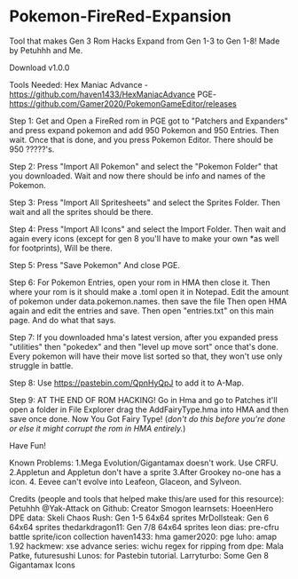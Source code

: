 # Pokemon-FireRed-Expansion
Tool that makes Gen 3 Rom Hacks Expand from Gen 1-3 to Gen 1-8! Made by Petuhhh and Me.

Download v1.0.0

Tools Needed:
Hex Maniac Advance - https://github.com/haven1433/HexManiacAdvance
PGE- https://github.com/Gamer2020/PokemonGameEditor/releases

Step 1: Get and Open a FireRed rom in PGE got to "Patchers and Expanders" and press expand pokemon and add 950 Pokemon and 950 Entries. Then wait. Once that is done, and you press Pokemon Editor. There should be 950 ?????'s.

Step 2: Press "Import All Pokemon" and select the "Pokemon Folder" that you downloaded. Wait and now there should be info and names of the Pokemon. 

Step 3: Press "Import All Spritesheets" and select the Sprites Folder. Then wait and all the sprites should be there.

Step 4: Press "Import All Icons" and select the Import Folder. Then wait and again every icons (except for gen 8 you'll have to make your own *as well for footprints), Will be there.

Step 5: Press "Save Pokemon" And close PGE.

Step 6: For Pokemon Entries, open your rom in HMA then close it. Then where your rom is it should make a .toml open it in Notepad. Edit the amount of pokemon under data.pokemon.names. then save the file Then open HMA again and edit the entries and save. Then open "entries.txt" on this main page. And do what that says.

Step 7: If you downloaded hma's latest version, after you expanded press "utilities" then "pokedex" and then "level up move sort" once that's done. Every pokemon will have their move list sorted so that, they won't use only struggle in battle.

Step 8: Use https://pastebin.com/QpnHyQpJ to add it to A-Map. 

Step 9: AT THE END OF ROM HACKING! Go in Hma and go to Patches it'll open a folder in File Explorer drag the AddFairyType.hma into HMA and then save once done. Now You Got Fairy Type! (*don't do this before you're done or else it might corrupt the rom in HMA entirely.*)

Have Fun!

Known Problems:
1.Mega Evolution/Gigantamax doesn't work. Use CRFU.
2.Appletun and Appletun don't have a sprite
3.After Grookey no-one has a icon.
4. Eevee can't evolve into Leafeon, Glaceon, and Sylveon.

Credits (people and tools that helped make this/are used for this resource):
Petuhhh @Yak-Attack on Github: Creator
Smogon learnsets: HoeenHero
DPE data: Skeli
Chaos Rush: Gen 1-5 64x64 sprites
MrDollsteak: Gen 6 64x64 sprites
thedarkdragon11: Gen 7/8 64x64 sprites
leon dias: pre-cfru battle sprite/icon collection
haven1433: hma
gamer2020: pge
luho: amap 1.92
hackmew: xse
advance series: wichu
regex for ripping from dpe: Mala Patke, futuresushi
Lunos: for Pastebin tutorial.
Larryturbo: Some Gen 8 Gigantamax Icons
